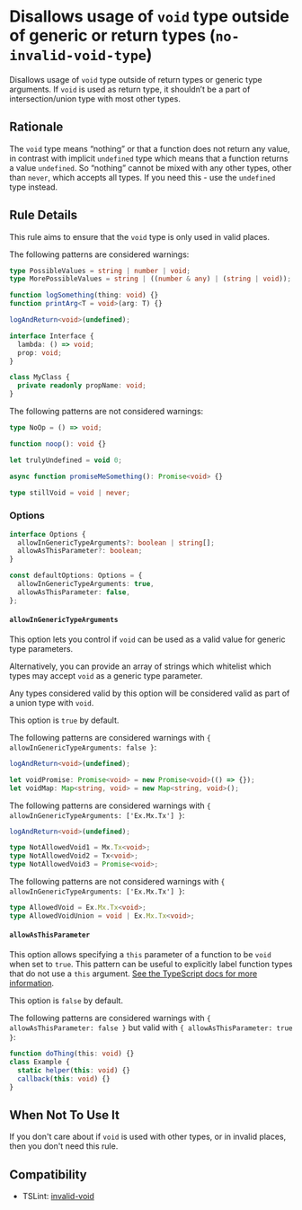 # Disallows usage of `void` type outside of generic or return types (`no-invalid-void-type`)

Disallows usage of `void` type outside of return types or generic type arguments.
If `void` is used as return type, it shouldn’t be a part of intersection/union type with most other types.

## Rationale

The `void` type means “nothing” or that a function does not return any value,
in contrast with implicit `undefined` type which means that a function returns a value `undefined`.
So “nothing” cannot be mixed with any other types, other than `never`, which accepts all types.
If you need this - use the `undefined` type instead.

## Rule Details

This rule aims to ensure that the `void` type is only used in valid places.

The following patterns are considered warnings:

```ts
type PossibleValues = string | number | void;
type MorePossibleValues = string | ((number & any) | (string | void));

function logSomething(thing: void) {}
function printArg<T = void>(arg: T) {}

logAndReturn<void>(undefined);

interface Interface {
  lambda: () => void;
  prop: void;
}

class MyClass {
  private readonly propName: void;
}
```

The following patterns are not considered warnings:

```ts
type NoOp = () => void;

function noop(): void {}

let trulyUndefined = void 0;

async function promiseMeSomething(): Promise<void> {}

type stillVoid = void | never;
```

### Options

```ts
interface Options {
  allowInGenericTypeArguments?: boolean | string[];
  allowAsThisParameter?: boolean;
}

const defaultOptions: Options = {
  allowInGenericTypeArguments: true,
  allowAsThisParameter: false,
};
```

#### `allowInGenericTypeArguments`

This option lets you control if `void` can be used as a valid value for generic type parameters.

Alternatively, you can provide an array of strings which whitelist which types may accept `void` as a generic type parameter.

Any types considered valid by this option will be considered valid as part of a union type with `void`.

This option is `true` by default.

The following patterns are considered warnings with `{ allowInGenericTypeArguments: false }`:

```ts
logAndReturn<void>(undefined);

let voidPromise: Promise<void> = new Promise<void>(() => {});
let voidMap: Map<string, void> = new Map<string, void>();
```

The following patterns are considered warnings with `{ allowInGenericTypeArguments: ['Ex.Mx.Tx'] }`:

```ts
logAndReturn<void>(undefined);

type NotAllowedVoid1 = Mx.Tx<void>;
type NotAllowedVoid2 = Tx<void>;
type NotAllowedVoid3 = Promise<void>;
```

The following patterns are not considered warnings with `{ allowInGenericTypeArguments: ['Ex.Mx.Tx'] }`:

```ts
type AllowedVoid = Ex.Mx.Tx<void>;
type AllowedVoidUnion = void | Ex.Mx.Tx<void>;
```

#### `allowAsThisParameter`

This option allows specifying a `this` parameter of a function to be `void` when set to `true`.
This pattern can be useful to explicitly label function types that do not use a `this` argument. [See the TypeScript docs for more information](https://www.typescriptlang.org/docs/handbook/functions.html#this-parameters-in-callbacks).

This option is `false` by default.

The following patterns are considered warnings with `{ allowAsThisParameter: false }` but valid with `{ allowAsThisParameter: true }`:

```ts
function doThing(this: void) {}
class Example {
  static helper(this: void) {}
  callback(this: void) {}
}
```

## When Not To Use It

If you don't care about if `void` is used with other types,
or in invalid places, then you don't need this rule.

## Compatibility

- TSLint: [invalid-void](https://palantir.github.io/tslint/rules/invalid-void/)
